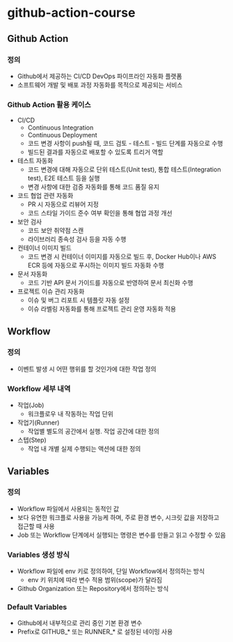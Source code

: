 # github-action-course

## Github Action
### 정의
- Github에서 제공하는 CI/CD DevOps 파이프라인 자동화 플랫폼
- 소프트웨어 개발 및 배포 과정 자동화를 목적으로 제공되는 서비스

### Github Action 활용 케이스
- CI/CD
    - Continuous Integration
    - Continuous Deployment
    - 코드 변경 사항이 push될 때, 코드 검토 - 테스트 - 빌드 단계를 자동으로 수행
    - 빌드된 결과를 자동으로 배포할 수 있도록 트리거 역할
- 테스트 자동화
    - 코드 변경에 대해 자동으로 단위 테스트(Unit test), 통합 테스트(Integration test), E2E 테스트 등을 실행
    - 변경 사항에 대한 검증 자동화를 통해 코드 품질 유지
- 코드 협업 관련 자동화
    - PR 시 자동으로 리뷰어 지정
    - 코드 스타일 가이드 준수 여부 확인을 통해 협업 과정 개선
- 보안 검사
    - 코드 보안 취약점 스캔
    - 라이브러리 종속성 검사 등을 자동 수행
- 컨테이너 이미지 빌드
    - 코드 변경 시 컨테이너 이미지를 자동으로 빌드 후, Docker Hub이나 AWS ECR 등에 자동으로 푸시하는 이미지 빌드 자동화 수행
- 문서 자동화
    - 코드 기반 API 문서 가이드를 자동으로 반영하여 문서 최신화 수행
- 프로젝트 이슈 관리 자동화
    - 이슈 및 버그 리포트 시 템플릿 자동 설정
    - 이슈 라벨링 자동화를 통해 프로젝트 관리 운영 자동화 적용


## Workflow
### 정의
- 이벤트 발생 시 어떤 행위를 할 것인가에 대한 작업 정의

### Workflow 세부 내역
- 작업(Job)
    - 워크플로우 내 작동하는 작업 단위
- 작업기(Runner)
    - 작업별 별도의 공간에서 실행. 작업 공간에 대한 정의
- 스텝(Step)
    - 작업 내 개별 실제 수행되는 액션에 대한 정의

## Variables
### 정의
- Workflow 파일에서 사용되는 동적인 값
- 보다 유연한 워크플로 사용을 가능케 하며, 주로 환경 변수, 시크릿 값을 저장하고 접근할 때 사용
- Job 또는 Workflow 단계에서 실행되는 명령은 변수를 만들고 읽고 수정할 수 있음

### Variables 생성 방식
- Workflow 파일에 env 키로 정의하여, 단일 Workflow에서 정의하는 방식
  - env 키 위치에 따라 변수 적용 범위(scope)가 달라짐
- Github Organization 또는 Repository에서 정의하는 방식

### Default Variables
- Github에서 내부적으로 관리 중인 기본 환경 변수
- Prefix로 GITHUB_* 또는 RUNNER_* 로 설정된 네이밍 사용
